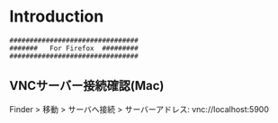# Introduction

```
################################
#######   For Firefox  #########
################################
```

## VNCサーバー接続確認(Mac)
Finder > 移動 > サーバへ接続 > サーバーアドレス: vnc://localhost:5900
